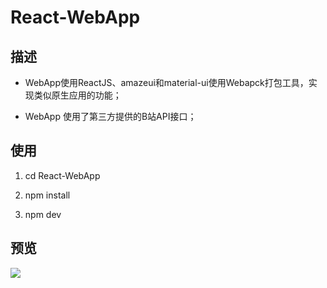 # React-WebApp

## 描述
- WebApp使用ReactJS、amazeui和material-ui使用Webapck打包工具，实现类似原生应用的功能；

- WebApp 使用了第三方提供的B站API接口；

## 使用

1. cd React-WebApp

2. npm install

3. npm dev


## 预览

![](https://github.com/CRwming/React-WebApp/blob/master/pic1.png)
